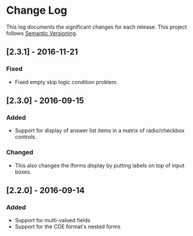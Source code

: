 # Change Log

This log documents the significant changes for each release.
This project follows [Semantic Versioning](http://semver.org/).

## [2.3.1] - 2016-11-21
### Fixed
- Fixed empty skip logic condition problem.

## [2.3.0] - 2016-09-15
### Added
- Support for display of answer list items in a matrix of radio/checkbox controls.

### Changed
- This also changes the lforms display by putting labels on top of input boxes.

## [2.2.0] - 2016-09-14
### Added
- Support for multi-valued fields
- Support for the CDE format's nested forms

